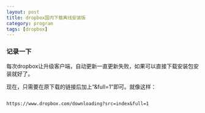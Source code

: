 ```yaml
---
layout: post
title: dropbox国内下载离线安装版
category: program
tags: [dropbox]
---
```


### 记录一下

每次dropbox让升级客户端，自动更新一直更新失败，如果可以直接下载安装包安装就好了。

现在，只需要在原下载的链接后加上“&full=1”即可。就像这样：

```

https://www.dropbox.com/downloading?src=index&full=1

```